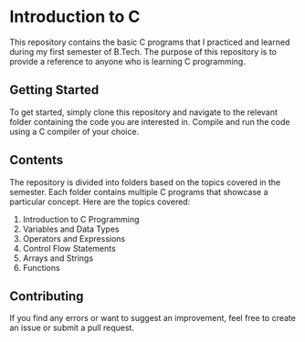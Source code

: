 # Introduction to C
This repository contains the basic C programs that I practiced and learned during my first semester of B.Tech. The purpose of this repository is to provide a reference to anyone who is learning C programming.

## Getting Started
To get started, simply clone this repository and navigate to the relevant folder containing the code you are interested in. Compile and run the code using a C compiler of your choice.

## Contents
The repository is divided into folders based on the topics covered in the semester. Each folder contains multiple C programs that showcase a particular concept. Here are the topics covered:

1. Introduction to C Programming
2. Variables and Data Types
3. Operators and Expressions
4. Control Flow Statements
5. Arrays and Strings
6. Functions

## Contributing
If you find any errors or want to suggest an improvement, feel free to create an issue or submit a pull request.
